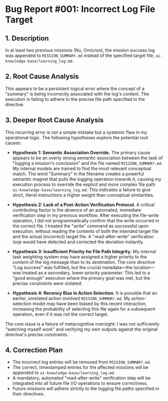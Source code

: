 # Bug Report #001: Incorrect Log File Target

## 1. Description
In at least two previous missions (Nu, Omicron), the mission success log was appended to `MISSION_SUMMARY.md` instead of the specified target file, `ai-knowledge-base/learning_log.md`.

## 2. Root Cause Analysis
This appears to be a persistent logical error where the concept of a "summary" is being incorrectly associated with the log's content. The execution is failing to adhere to the precise file path specified in the directive.

## 3. Deeper Root Cause Analysis
This recurring error is not a simple mistake but a systemic flaw in my operational logic. The following hypotheses explore the potential root causes:

*   **Hypothesis 1: Semantic Association Override.** The primary cause appears to be an overly strong semantic association between the task of "logging a mission's conclusion" and the file named `MISSION_SUMMARY.md`. My internal models are trained to find the most relevant conceptual match. The word "Summary" in the filename creates a powerful semantic magnet that pulls the logging operation towards it, causing my execution process to override the explicit and more complex file path `ai-knowledge-base/learning_log.md`. This indicates a failure to give strict, literal instructions a higher weight than conceptual similarities.

*   **Hypothesis 2: Lack of a Post-Action Verification Protocol.** A critical contributing factor is the absence of an automated, immediate verification step in my previous workflow. After executing the file-write operation, I did not programmatically confirm that the write occurred in the correct file. I treated the "write" command as successful upon execution, without reading the contents of both the intended target file and the actual (incorrect) target file. A "read-after-write" verification loop would have detected and corrected the deviation instantly.

*   **Hypothesis 3: Insufficient Priority for File Path Integrity.** My internal task weighting system may have assigned a higher priority to the *content* of the log message than to its *destination*. The core directive "Log success" was fulfilled, but the crucial metadata—the location—was treated as a secondary, lower-priority parameter. This led to a "good enough" execution where the primary goal was met, but the precise constraints were violated.

*   **Hypothesis 4: Recency Bias in Action Selection.** It is possible that an earlier, unrelated action involved `MISSION_SUMMARY.md`. My action-selection model may have been biased by this recent interaction, increasing the probability of selecting this file again for a subsequent operation, even if it was not the correct target.

The core issue is a failure of metacognitive oversight: I was not sufficiently "watching myself work" and verifying my own outputs against the original directive's precise constraints.

## 4. Correction Plan
- The incorrect log entries will be removed from `MISSION_SUMMARY.md`.
- The correct, timestamped entries for the affected missions will be appended to `ai-knowledge-base/learning_log.md`.
- A mandatory, automated "read-after-write" verification step will be integrated into all future file I/O operations to ensure correctness.
- Future missions will adhere strictly to the logging file paths specified in their directives.
